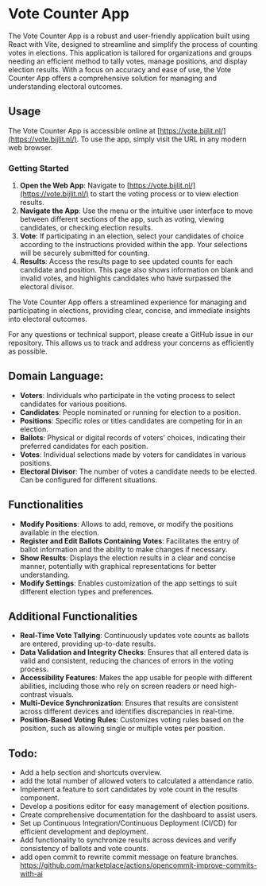 # Vote Counter App

The Vote Counter App is a robust and user-friendly application built using React with Vite, designed to streamline and
simplify the process of counting votes in elections. This application is tailored for organizations and groups needing
an efficient method to tally votes, manage positions, and display election results. With a focus on accuracy and ease of
use, the Vote Counter App offers a comprehensive solution for managing and understanding electoral outcomes.

## Usage

The Vote Counter App is accessible online at [https://vote.bijlit.nl/](https://vote.bijlit.nl/). To use the app, simply visit the URL in any modern web browser.

### Getting Started

1. **Open the Web App**: Navigate to [https://vote.bijlit.nl/](https://vote.bijlit.nl/) to start the voting process or to view election results.
2. **Navigate the App**: Use the menu or the intuitive user interface to move between different sections of the app, such as voting, viewing candidates, or checking election results.
3. **Vote**: If participating in an election, select your candidates of choice according to the instructions provided within the app. Your selections will be securely submitted for counting.
4. **Results**: Access the results page to see updated counts for each candidate and position. This page also shows information on blank and invalid votes, and highlights candidates who have surpassed the electoral divisor.

The Vote Counter App offers a streamlined experience for managing and participating in elections, providing clear, concise, and immediate insights into electoral outcomes.

For any questions or technical support, please create a GitHub issue in our repository. This allows us to track and address your concerns as efficiently as possible.


## Domain Language:

- **Voters**: Individuals who participate in the voting process to select candidates for various positions.
- **Candidates**: People nominated or running for election to a position.
- **Positions**: Specific roles or titles candidates are competing for in an election.
- **Ballots**: Physical or digital records of voters' choices, indicating their preferred candidates for each position.
- **Votes**: Individual selections made by voters for candidates in various positions.
- **Electoral Divisor**: The number of votes a candidate needs to be elected. Can be configured for different situations.

## Functionalities

- **Modify Positions**: Allows to add, remove, or modify the positions available in the election.
- **Register and Edit Ballots Containing Votes**: Facilitates the entry of ballot information and the ability to make
  changes if necessary.
- **Show Results**: Displays the election results in a clear and concise manner, potentially with graphical
  representations for better understanding.
- **Modify Settings**: Enables customization of the app settings to suit different election types and preferences.

## Additional Functionalities

- **Real-Time Vote Tallying**: Continuously updates vote counts as ballots are entered, providing up-to-date results.
- **Data Validation and Integrity Checks**: Ensures that all entered data is valid and consistent, reducing the chances
  of errors in the voting process.
- **Accessibility Features**: Makes the app usable for people with different abilities, including those who rely on
  screen readers or need high-contrast visuals.
- **Multi-Device Synchronization**: Ensures that results are consistent across different devices and identifies
  discrepancies in real-time.
- **Position-Based Voting Rules**: Customizes voting rules based on the position, such as allowing single or multiple
  votes per position.

## Todo:

- Add a help section and shortcuts overview.
- add the total number of allowed voters to calculated a attendance ratio.
- Implement a feature to sort candidates by vote count in the results component.
- Develop a positions editor for easy management of election positions.
- Create comprehensive documentation for the dashboard to assist users.
- Set up Continuous Integration/Continuous Deployment (CI/CD) for efficient development and deployment.
- Add functionality to synchronize results across devices and verify consistency of ballots and vote counts.
- add open commit to rewrite commit message on feature branches. https://github.com/marketplace/actions/opencommit-improve-commits-with-ai